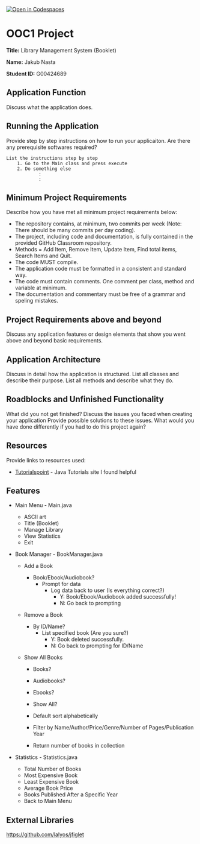 [![Open in Codespaces](https://classroom.github.com/assets/launch-codespace-2972f46106e565e64193e422d61a12cf1da4916b45550586e14ef0a7c637dd04.svg)](https://classroom.github.com/open-in-codespaces?assignment_repo_id=17272459)
# OOC1 Project

**Title:** Library Management System (Booklet)

**Name:** Jakub Nasta 

**Student ID:** G00424689  

## Application Function

Discuss what the application does.

## Running the Application

Provide step by step instructions on how to run your applicaiton. Are there any prerequisite softwares required?

```list
List the instructions step by step
    1. Go to the Main class and press execute
    2. Do something else
            :
            :
```

## Minimum Project Requirements

Describe how you have met all minimum project requirements below:

* The repository contains, at minimum, two commits per week (Note: There should be many commits per day coding).
* The project, including code and documentation, is fully contained in the provided GitHub Classroom repository.
* Methods = Add Item, Remove Item, Update Item, Find total items, Search Items and Quit.
* The code MUST compile.
* The application code must be formatted in a consistent and standard way.
* The code must contain comments. One comment per class, method and variable at minimum.
* The documentation and commentary must be free of a grammar and speling mistakes.

## Project Requirements above and beyond

Discuss any application features or design elements that show you went above and beyond basic requirements.

## Application Architecture

Discuss in detail how the application is structured. List all classes and describe their purpose. List all methods and describe what they do.

## Roadblocks and Unfinished Functionality

What did you not get finished? Discuss the issues you faced when creating your application Provide possible solutions to these issues. What would you have done differently if you had to do this project again?

## Resources

Provide links to resources used:

* [Tutorialspoint](https://www.tutorialspoint.com/java/) - Java Tutorials site I found helpful

## Features
* Main Menu - Main.java
    - ASCII art
    - Title (Booklet)
    - Manage Library
    - View Statistics
    - Exit

* Book Manager - BookManager.java
    - Add a Book
        - Book/Ebook/Audiobook?
            * Prompt for data
                - Log data back to user (Is everything correct?)
                    - Y: Book/Ebook/Audiobook added successfully!
                    - N: Go back to prompting   

    - Remove a Book
        - By ID/Name?
            - List specified book (Are you sure?)
                - Y: Book deleted successfully.
                - N: Go back to prompting for ID/Name

    - Show All Books
        - Books?
        - Audiobooks?
        - Ebooks?
        - Show All?

        - Default sort alphabetically
        - Filter by Name/Author/Price/Genre/Number of Pages/Publication Year
        - Return number of books in collection

* Statistics - Statistics.java
    - Total Number of Books
    - Most Expensive Book
    - Least Expensive Book
    - Average Book Price
    - Books Published After a Specific Year
    - Back to Main Menu

## External Libraries
https://github.com/lalyos/jfiglet
